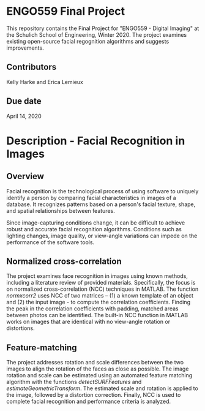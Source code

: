 # ENGO559 Final Project
This repository contains the Final Project for "ENGO559 - Digital Imaging" at the Schulich School of Engineering, Winter 2020.
The project examines existing open-source facial regognition algorithms and suggests improvements.

## Contributors
Kelly Harke and Erica Lemieux

## Due date
April 14, 2020

# Description - Facial Recognition in Images
## Overview

Facial recognition is the technological process of using software to uniquely identify a person by comparing facial characteristics in images of a database. It recognizes patterns based on a person's facial texture, shape, and spatial relationships between features. 

Since image-capturing conditions change, it can be difficult to achieve robust and accurate facial recognition algorithms. Conditions such as lighting changes, image quality, or view-angle variations can impede on the performance of the software tools.  

## Normalized cross-correlation
The project examines face recognition in images using known methods, including a literature review of provided materials. Specifically, the focus is on normalized cross-correlation (NCC) techniques in MATLAB. The function *normxcorr2* uses NCC of two matrices – (1) a known template of an object and (2) the input image - to compute the correlation coefficients. Finding the peak in the correlation coefficients with padding, matched areas between photos can be identified. The built-in NCC function in MATLAB works on images that are identical with no view-angle rotation or distortions.  

## Feature-matching
The project addresses rotation and scale differences between the two images to align the rotation of the faces as close as possible. The image rotation and scale can be estimated using an automated feature matching algorithm with the functions *detectSURFFeatures* and *estimateGeometricTransform*. The estimated scale and rotation is applied to the image, followed by a distortion correction. Finally, NCC is used to complete facial recognition and performance criteria is analyzed. 
